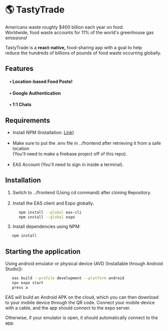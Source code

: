# 🌎 TastyTrade 

Americans waste roughly $400 billion each year on food. <br>
Worldwide, food waste accounts for 11% of the world's greenhouse gas emissions! 

TastyTrade is a **react-native,** food-sharing app with a goal to help <br>
reduce the hundreds of billions of pounds of food waste occurring globally.


## Features
#### &nbsp;&nbsp;&nbsp; • Location-based Food Posts!
#### &nbsp;&nbsp;&nbsp; • Google Authentication
#### &nbsp;&nbsp;&nbsp; • 1:1 Chats

## Requirements
- Install NPM (Installation: [Link](https://docs.npmjs.com/downloading-and-installing-node-js-and-npm))
  <br><br>
- Make sure to put the .env file in ../frontend after retrieving it from a safe location <br>
(You'll need to make a firebase project off of this repo).
  <br><br>
- EAS Account (You'll need to sign in inside a terminal).

## Installation

1. Switch to ../frontend (Using cd command) after cloning Repository.
   <br><br>
2. Install the EAS client and Expo globally.
```bash
      npm install --global eas-cli
      npm install --global expo
   ```

3. Install dependencies using NPM:
```bash
   npm install
   ```

## Starting the application
Using android emulator or physical device (AVD [Installable through Android Studio]):
```bash
   eas build --profile development --platform android
   npx expo start
   press a
   ```

EAS will build an Android APK on the cloud, which you can then download to your mobile device through the QR code.
Connect your mobile device with a cable, and the app should connect to the expo server.

Otherwise, if your emulator is open, it should automatically connect to the app.